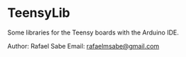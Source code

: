# TeensyLib
Some libraries for the Teensy boards with the Arduino IDE.

Author: Rafael Sabe
Email: rafaelmsabe@gmail.com
